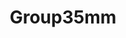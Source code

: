---
description: 摄影题材为主，科技题材为辅。
layout: post
results:
- primaryGenreName: News
  version: '1.0.0'
  formattedPrice: 免费
  genreIds:
  - '6009'
  - '6008'
  artworkUrl60: http://is3.mzstatic.com/image/thumb/Purple69/v4/cb/a6/00/cba6002b-9253-d8bf-8dea-ea579d0e0a9c/source/60x60bb.jpg
  minimumOsVersion: '9.0'
  appletvScreenshotUrls: &a []
  sellerName: Shuo Hong
  supportedDevices:
  - iPad2Wifi
  - iPad23G
  - iPhone4S
  - iPadThirdGen
  - iPadThirdGen4G
  - iPhone5
  - iPodTouchFifthGen
  - iPadFourthGen
  - iPadFourthGen4G
  - iPadMini
  - iPadMini4G
  - iPhone5c
  - iPhone5s
  - iPhone6
  - iPhone6Plus
  - iPodTouchSixthGen
  genres:
  - 新闻
  - 摄影与录像
  currentVersionReleaseDate: '2016-04-23T19:22:37Z'
  trackName: Group35mm
  isVppDeviceBasedLicensingEnabled: true
  description: 'Group35mm官方客户端


    获取我们的App以查看更多关于科技生活以及摄影方面的新闻和文章。'
  price: 0
  trackId: 1097333914
  releaseDate: '2016-04-23T19:22:37Z'
  advisories: *a
  screenshotUrls:
  - http://a2.mzstatic.com/us/r30/Purple1/v4/b2/14/c9/b214c9b6-0582-ef79-916b-6263fb113bda/screen1136x1136.jpeg
  - http://a5.mzstatic.com/us/r30/Purple4/v4/ed/bf/13/edbf13ba-0df4-07fc-8a14-c366c3c7a7da/screen1136x1136.jpeg
  - http://a3.mzstatic.com/us/r30/Purple1/v4/67/08/f3/6708f3f5-d7a6-365a-c991-6de7f30e1b93/screen1136x1136.jpeg
  artistViewUrl: https://itunes.apple.com/cn/developer/shuo-hong/id1074602692?uo=4
  primaryGenreId: 6009
  kind: software
  fileSizeBytes: '3090639'
  bundleId: com.corpsx.Group35mm
  trackContentRating: 4+
  trackCensoredName: Group35mm
  contentAdvisoryRating: 4+
  isGameCenterEnabled: false
  artistName: Shuo Hong
  languageCodesISO2A:
  - EN
  - ZH
  features:
  - iosUniversal
  wrapperType: software
  artworkUrl512: http://is3.mzstatic.com/image/thumb/Purple69/v4/cb/a6/00/cba6002b-9253-d8bf-8dea-ea579d0e0a9c/source/512x512bb.jpg
  artworkUrl100: http://is3.mzstatic.com/image/thumb/Purple69/v4/cb/a6/00/cba6002b-9253-d8bf-8dea-ea579d0e0a9c/source/100x100bb.jpg
  trackViewUrl: https://geo.itunes.apple.com/cn/app/group35mm/id1097333914?mt=8&uo=4
  artistId: 1074602692
  currency: CNY
  ipadScreenshotUrls:
  - http://a4.mzstatic.com/us/r30/Purple1/v4/45/1e/25/451e2522-37c3-c1a4-b475-39a06ec487d0/screen480x480.jpeg
  - http://a5.mzstatic.com/us/r30/Purple49/v4/67/15/7a/67157a92-816b-f252-526d-8be3360cade3/screen480x480.jpeg
  - http://a2.mzstatic.com/us/r30/Purple49/v4/a8/ee/c8/a8eec87d-6222-66aa-57bd-e355a6d04fc3/screen480x480.jpeg
category: 新闻
tags: tag1
resultCount: 1
title: Group35mm

---